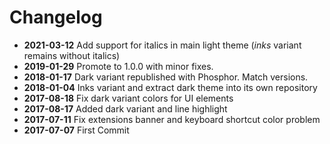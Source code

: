 # Changelog

* **2021-03-12** Add support for italics in main light theme (*inks* variant remains without italics)
* **2019-01-29** Promote to 1.0.0 with minor fixes.
* **2018-01-17** Dark variant republished with Phosphor. Match versions.
* **2018-01-04** Inks variant and extract dark theme into its own repository
* **2017-08-18** Fix dark variant colors for UI elements
* **2017-08-17** Added dark variant and line highlight
* **2017-07-11** Fix extensions banner and keyboard shortcut color problem
* **2017-07-07** First Commit